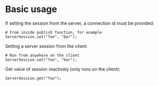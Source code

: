 # Basic usage
If setting the session from the server, a connection id must be provided:
```
# From inside publish function, for example
ServerSession.set("foo", "bar");
```
Setting a server session from the client:
```
# Run from anywhere on the client
ServerSession.set("foo", "bar");
```
Get value of session reactively (only runs on the client):
```
ServerSession.get("foo");
```